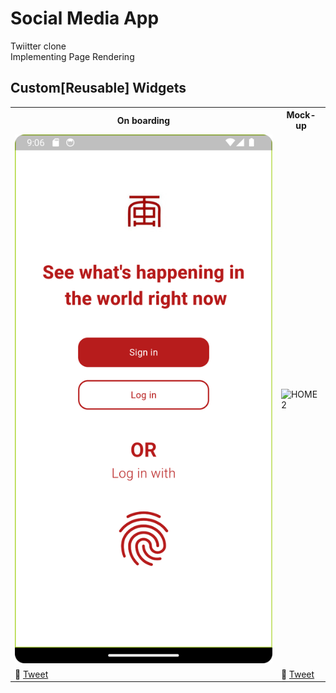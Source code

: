 # Social Media App 

Twiitter clone<br>
Implementing Page Rendering<br>


## Custom[Reusable] Widgets

<table>
	<tbody width="100%">
	<tr>
			<th>On boarding</th>	
			<th>Mock-up</th>	
		</tr>
		<tr>
			<td>
			<img src="https://github.com/SidneyEmeka/Social-Media-App/blob/master/assets/onboard.png" alt="signUP"></img>
			</td>
			 <td>
			<img src="https://github.com/SidneyEmeka/twitter-clone/blob/master/assets/signUP.png" alt="HOME2"></img>
			</td>
		</tr>
		<tr>
			<td>
				🔗 <a href="https://twitter.com/siswipe">Tweet</a>
			</td>
			<td>
				🔗 <a href="https://x.com/sidswipe">Tweet</a>
			</td>
		</tr>
	</tbody>
</table>
